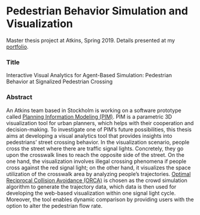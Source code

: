 # Pedestrian Behavior Simulation and Visualization
Master thesis project at Atkins, Spring 2019. Details presented at my [portfolio](https://jessiezheng.world/project_thesis.html).

### Title
Interactive Visual Analytics for Agent-Based Simulation: Pedestrian Behavior at Signalized Pedestrian Crossing

### Abstract
An Atkins team based in Stockholm is working on a software prototype called [Planning Information Modeling (PIM)](http://pim.atkinsglobal.com/). PIM is a parametric 3D visualization tool for urban planners, which helps with their cooperation and decision-making. To investigate one of PIM’s future possibilities, this thesis aims at developing a visual analytics tool that provides insights into pedestrians’ street crossing behavior. In the visualization scenario, people cross the street where there are traffic signal lights. Concretely, they go upon the crosswalk lines to reach the opposite side of the street. On the one hand, the visualization involves illegal crossing phenomena if people cross against the red signal light; on the other hand, it visualizes the space utilization of the crosswalk area by analyzing people’s trajectories. [Optimal Reciprocal Collision Avoidance (ORCA)](http://gamma.cs.unc.edu/RVO2/) is chosen as the crowd simulation algorithm to generate the trajectory data, which data is then used for developing the web-based visualization within one signal light cycle. Moreover, the tool enables dynamic comparison by providing users with the option to alter the pedestrian flow rate.